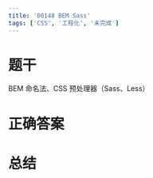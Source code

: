 ```yaml
---
title: '00148 BEM Sass'
tags: ['CSS', '工程化', '未完成']
---
```


# 题干

BEM 命名法、CSS 预处理器（Sass、Less）

# 正确答案



# 总结



<script>
  function func() {

  }
  
</script>